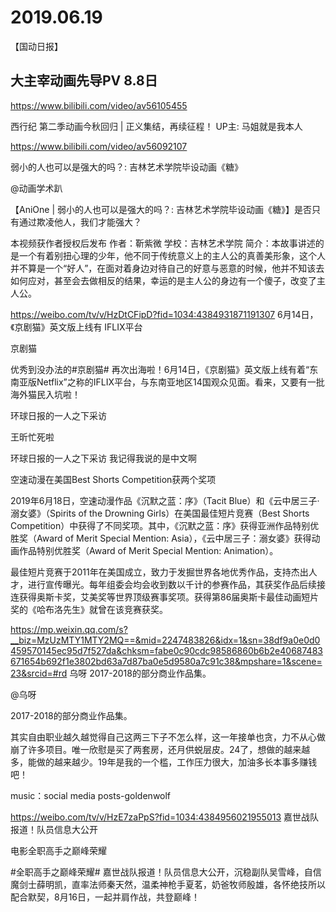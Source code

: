 # 2019.06.19

【国动日报】
 
## 大主宰动画先导PV  8.8日

https://www.bilibili.com/video/av56105455


西行纪 第二季动画今秋回归 | 正义集结，再续征程！ UP主: 马姐就是我本人

https://www.bilibili.com/video/av56092107


弱小的人也可以是强大的吗？: 吉林艺术学院毕设动画《糖》

@动画学术趴   

【AniOne | 弱小的人也可以是强大的吗？: 吉林艺术学院毕设动画《糖》】是否只有通过欺凌他人，我们才能强大？

本视频获作者授权后发布
作者：靳紫微
学校：吉林艺术学院
简介：本故事讲述的是一个有着别扭心理的少年，他不同于传统意义上的主人公的真善美形象，这个人并不算是一个“好人”，在面对着身边对待自己的好意与恶意的时候，他并不知该去如何应对，甚至会去做相反的结果，幸运的是主人公的身边有一个傻子，改变了主人公。

https://weibo.com/tv/v/HzDtCFipD?fid=1034:4384931871191307
6月14日，《京剧猫》英文版上线有 IFLIX平台

京剧猫              

优秀到没办法的#京剧猫# 再次出海啦！6月14日，《京剧猫》英文版上线有着“东南亚版Netflix”之称的IFLIX平台，与东南亚地区14国观众见面。看来，又要有一批海外猫民入坑啦！


环球日报的一人之下采访  

王昕忙死啦

环球日报的一人之下采访  我记得我说的是中文啊


空速动漫在美国Best Shorts Competition获两个奖项

2019年6月18日，空速动漫作品《沉默之蓝：序》（Tacit Blue）和《云中居三子·溺女婆》（Spirits of the Drowning Girls）在美国最佳短片竞赛（Best Shorts Competition）中获得了不同奖项。其中，《沉默之蓝：序》获得亚洲作品特别优胜奖（Award of Merit Special Mention: Asia），《云中居三子：溺女婆》获得动画作品特别优胜奖（Award of Merit Special Mention: Animation）。

最佳短片竞赛于2011年在美国成立，致力于发掘世界各地优秀作品，支持杰出人才，进行宣传曝光。每年组委会均会收到数以千计的参赛作品，其获奖作品后续接连获得奥斯卡奖，艾美奖等世界顶级赛事奖项。获得第86届奥斯卡最佳动画短片奖的《哈布洛先生》就曾在该竞赛获奖。

https://mp.weixin.qq.com/s?__biz=MzUzMTY1MTY2MQ==&mid=2247483826&idx=1&sn=38df9a0e0d0459570145ec95d7f527da&chksm=fabe0c90cdc98586860b6b2e40687483671654b692f1e3802bd63a7d87ba0e5d9580a7c91c38&mpshare=1&scene=23&srcid=#rd
乌呀  2017-2018的部分商业作品集。

@乌呀

2017-2018的部分商业作品集。

其实自由职业越久越觉得自己这两三下子不怎么样，这一年接单也贪，力不从心做崩了许多项目。唯一欣慰是买了两套房，还月供蜕层皮。24了，想做的越来越多，能做的越来越少。19年是我的一个槛，工作压力很大，加油多长本事多赚钱吧！

music：social media posts-goldenwolf

https://weibo.com/tv/v/HzE7zaPpS?fid=1034:4384956021955013
嘉世战队报道！队员信息大公开

电影全职高手之巅峰荣耀                                                        

#全职高手之巅峰荣耀# 嘉世战队报道！队员信息大公开，沉稳副队吴雪峰，自信魔剑士薛明凯，直率法师秦天然，温柔神枪手夏茗，奶爸牧师殷雄，各怀绝技所以配合默契，8月16日，一起并肩作战，共登巅峰！



 




